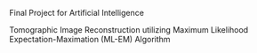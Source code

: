 Final Project for Artificial Intelligence

Tomographic Image Reconstruction utilizing Maximum Likelihood Expectation-Maximation (ML-EM) Algorithm
